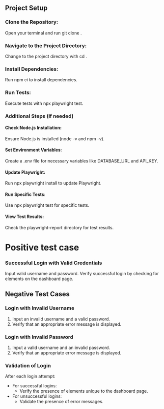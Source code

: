 ## Project Setup

### Clone the Repository:

Open your terminal and run git clone <repository-url>.

### Navigate to the Project Directory:

Change to the project directory with cd <project-directory>.

### Install Dependencies:

Run npm ci to install dependencies.

### Run Tests:

Execute tests with npx playwright test.

### Additional Steps (if needed)

#### Check Node.js Installation:

Ensure Node.js is installed (node -v and npm -v).

#### Set Environment Variables:

Create a .env file for necessary variables like DATABASE_URL and API_KEY.

#### Update Playwright:

Run npx playwright install to update Playwright.

#### Run Specific Tests:

Use npx playwright test <test-file-or-directory> for specific tests.

#### View Test Results:

Check the playwright-report directory for test results.


<h1>Positive test case</h1>
<h3>Successful Login with Valid Credentials</h3>
Input valid username and password.
Verify successful login by checking for elements on the dashboard page.

## Negative Test Cases

### Login with Invalid Username

1. Input an invalid username and a valid password.
2. Verify that an appropriate error message is displayed.

### Login with Invalid Password

1. Input a valid username and an invalid password.
2. Verify that an appropriate error message is displayed.

### Validation of Login

After each login attempt:

- For successful logins:
  - Verify the presence of elements unique to the dashboard page.
- For unsuccessful logins:
  - Validate the presence of error messages.
